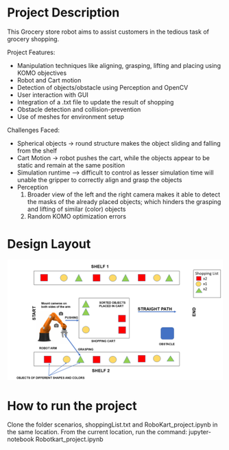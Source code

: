 # Project Description

This Grocery store robot aims to assist customers in the tedious task of grocery shopping.

Project Features:
- Manipulation techniques like aligning, grasping, lifting and placing using KOMO objectives
- Robot and Cart motion
- Detection of objects/obstacle using Perception and OpenCV
- User interaction with GUI
- Integration of a .txt file to update the result of shopping
- Obstacle detection and collision-prevention
- Use of meshes for environment setup

Challenges Faced:
- Spherical objects -> round structure makes the object sliding and falling from the shelf
- Cart Motion -> robot pushes the cart, while the objects appear to be static and remain at the same position
- Simulation runtime –> difficult to control as lesser simulation time will unable the gripper to correctly align and grasp the objects
- Perception
	1. Broader view of the left and the right camera makes it able to detect the masks of the already placed objects; which hinders the grasping and lifting of similar (color)   			 objects
	2. Random KOMO optimization errors

# Design Layout
![alt text](https://github.com/Gunjan1917/Robotics/blob/Gunjan1917-patch-1/projectpicture.PNG)

# How to run the project
Clone the folder scenarios, shoppingList.txt and RoboKart_project.ipynb in the same location.
From the current location, run the command: jupyter-notebook Robotkart_project.ipynb

